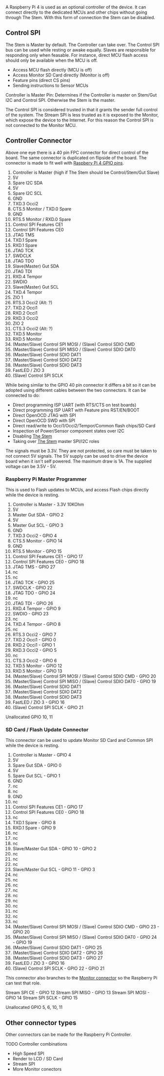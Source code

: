 A Raspberry Pi 4 is used as an optional controller of the device. It can connect directly
to the dedicated MCUs and other chips without going through The Stem. With this form of connection
the Stem can be disabled.

## Control SPI

The Stem is Master by default. The Controller can take over. The Control SPI bus can be used while
resting or awake equally. Slaves are responsible for responding only when feasable. For instance,
direct MCU flash access should only be available when the MCU is off.

- Access MCU flash directly (MCU is off)
- Access Monitor SD Card directly (Monitor is off)
- Feature pins (direct CS pins)
- Sending instructions to Sensor MCUs

Controller is Master Pin: Determines if the Controller is master on Stem/Gut I2C and Control SPI.
Otherwise the Stem is the master.

The Control SPI is considered trusted in that it grants the sender full control of the system.
The Stream SPI is less trusted as it is exposed to the Monitor, which expose the device to the Internet.
For this reason the Control SPI is not connected to the Monitor MCU.


## Controller Connector

Above one eye there is a 40 pin FPC connector for direct control of the board.
The same connector is duplicated on flipside of the board.
The connector is made to fit well with [Raspbery Pi 4 GPIO pins](https://elinux.org/RPi_BCM2711_GPIOs#I2CSL_SCL_SCLK).

1.  Controller is Master (high if The Stem should be Control/Stem/Gut Slave)
2.  5V
3.  Spare I2C SDA 
4.  5V
5.  Spare I2C SCL
6.  GND
7.  TXD.3 Occi2
8.  CTS.5 Monitor / TXD.0 Spare
9.  GND
10. RTS.5 Monitor / RXD.0 Spare
11. Control SPI Features CE1
12. Control SPI Features CE0
13. JTAG TMS
14. TXD.1 Spare
15. RXD.1 Spare
16. JTAG TCK
17. SWDCLK
18. JTAG TDO
19. Slave(Master) Gut SDA
20. JTAG TDI
21. RXD.4 Tempor
22. SWDIO
23. Slave(Master) Gut SCL
24. TXD.4 Tempor
25. ZIO 1
26. RTS.3 Occi2 (Alt: ?)
27. TXD.2 Occi1
28. RXD.2 Occi1
29. RXD.3 Occi2
30. ZIO 2
31. CTS.3 Occi2 (Alt: ?)
32. TXD.5 Monitor
33. RXD.5 Monitor
34. (Master/Slave) Control SPI MOSI / (Slave) Control SDIO CMD
35. (Master/Slave) Control SPI MISO / (Slave) Control SDIO DAT0
36. (Master/Slave) Control SDIO DAT1
37. (Master/Slave) Control SDIO DAT2
38. (Master/Slave) Control SDIO DAT3
39. FastLED / ZIO 3
40. (Slave) Control SPI SCLK

While being similar to the GPIO 40 pin connector it differs a bit so it can be adopted using different cables between the two connectors. It can be connected to do:

- Direct programming ISP UART (with RTS/CTS on test boards)
- Direct programming ISP UART with Feature pins RST/EN/BOOT
- Direct OpenOCD JTAG with SPI
- Direct OpenOCD  SWD with SPI
- Direct read/write to Occi1/Occi2/Tempor/Common flash chips/SD Card
- Inspection of Power/Sensor component states over I2C
- Disabling [The Stem](./STEM.md)
- Taking over [The Stem](./STEM.md) master SPI/I2C roles

The signals must be 3.3V. They are not protected, so care must be taken to not connect 5V signals.
The 5V supply can be used to drive the device board when it isn't self powered. The maximum draw is 1A.
The supplied voltage can be 3.5V - 5V.

### Raspberry Pi Master Programmer

This is used to Flash updates to MCUs, and access Flash chips directly while the device is resting.

1.  Controller is Master - 3.3V 10KOhm
2.  5V
3.  Master Gut SDA - GPIO 2
4.  5V
5.  Master Gut SCL - GPIO 3
6.  GND
7.  TXD.3 Occi2 - GPIO 4
8.  CTS.5 Monitor - GPIO 14
9.  GND
10. RTS.5 Monitor - GPIO 15
11. Control SPI Features CE1 - GPIO 17
12. Control SPI Features CE0 - GPIO 18
13. JTAG TMS - GPIO 27
14. nc
15. nc
16. JTAG TCK - GPIO 25
17. SWDCLK - GPIO 22
18. JTAG TDO - GPIO 24
19. nc
20. JTAG TDI - GPIO 26
21. RXD.4 Tempor - GPIO 9
22. SWDIO - GPIO 23
23. nc
24. TXD.4 Tempor - GPIO 8
25. nc
26. RTS.3 Occi2 - GPIO 7
27. TXD.2 Occi1 - GPIO 0
28. RXD.2 Occi1 - GPIO 1
29. RXD.3 Occi2 - GPIO 5
30. nc
31. CTS.3 Occi2 - GPIO 6
32. TXD.5 Monitor - GPIO 12
33. RXD.5 Monitor - GPIO 13
34. (Master/Slave) Control SPI MOSI / (Slave) Control SDIO CMD - GPIO 20
35. (Master/Slave) Control SPI MISO / (Slave) Control SDIO DAT0 - GPIO 19
36. (Master/Slave) Control SDIO DAT1
37. (Master/Slave) Control SDIO DAT2
38. (Master/Slave) Control SDIO DAT3
39. FastLED / ZIO 3 - GPIO 16
40. (Slave) Control SPI SCLK - GPIO 21

Unallocated GPIO 10, 11


### SD Card / Flash Update Connector

This connector can be used to update Monitor SD Card and Common SPI while the device is resting.

1.  Controller is Master - GPIO 4
2.  5V
3.  Spare Gut SDA - GPIO 0
4.  5V
5.  Spare Gut SCL - GPIO 1
6.  GND
7.  nc
8.  nc
9.  GND
10. nc
11. Control SPI Features CE1 - GPIO 17
12. Control SPI Features CE0 - GPIO 18
13. nc
14. TXD.1 Spare - GPIO 8
15. RXD.1 Spare - GPIO 9
16. nc
17. nc
18. nc
19. Slave/Master Gut SDA - GPIO 10 - GPIO 2
20. nc
21. nc
22. nc
23. Slave/Master Gut SCL - GPIO 11 - GPIO 3
24. nc
25. nc
26. nc
27. nc
28. nc
29. nc
30. nc
31. nc
32. nc
33. nc
34. (Master/Slave) Control SPI MOSI / (Slave) Control SDIO CMD - GPIO 23 - GPIO 20
35. (Master/Slave) Control SPI MISO / (Slave) Control SDIO DAT0 - GPIO 24 - GPIO 19
36. (Master/Slave) Control SDIO DAT1 - GPIO 25
37. (Master/Slave) Control SDIO DAT2 - GPIO 26
38. (Master/Slave) Control SDIO DAT3 - GPIO 27
39. FastLED / ZIO 3 - GPIO 16
40. (Slave) Control SPI SCLK - GPIO 22 - GPIO 21

This connector also branches to the [Monitor connector](../Monitor/BOARD.md#20_pin_FPC_Connector) so 
the Raspberry Pi can test that role.

Stream SPI CE - GPIO 12
Stream SPI MISO - GPIO 13
Stream SPI MOSI - GPIO 14
Stream SPI SCLK - GPIO 15

Unallocated GPIO 5, 6, 10, 11

## Other connector types

Other connectors can be made for the Raspberry Pi Controller.

TODO Controller combinations
- High Speed SPI
- Render to LCD / SD Card
- Stream SPI
- More Monitor conectors
